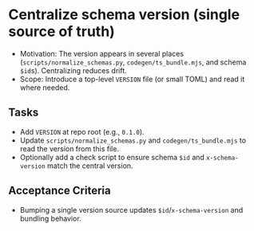 # Centralize schema version (single source of truth)

- Motivation: The version appears in several places (`scripts/normalize_schemas.py`, `codegen/ts_bundle.mjs`, and schema `$id`s). Centralizing reduces drift.
- Scope: Introduce a top-level `VERSION` file (or small TOML) and read it where needed.

## Tasks
- Add `VERSION` at repo root (e.g., `0.1.0`).
- Update `scripts/normalize_schemas.py` and `codegen/ts_bundle.mjs` to read the version from this file.
- Optionally add a check script to ensure schema `$id` and `x-schema-version` match the central version.

## Acceptance Criteria
- Bumping a single version source updates `$id`/`x-schema-version` and bundling behavior.

